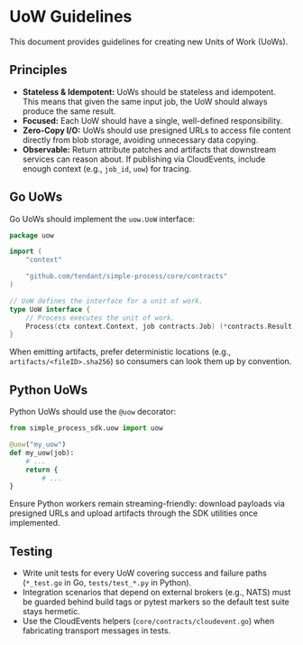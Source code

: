 # UoW Guidelines

This document provides guidelines for creating new Units of Work (UoWs).

## Principles

* **Stateless & Idempotent:** UoWs should be stateless and idempotent. This means that given the same input job, the UoW should always produce the same result.
* **Focused:** Each UoW should have a single, well-defined responsibility.
* **Zero-Copy I/O:** UoWs should use presigned URLs to access file content directly from blob storage, avoiding unnecessary data copying.
* **Observable:** Return attribute patches and artifacts that downstream services can reason about. If publishing via CloudEvents, include enough context (e.g., `job_id`, `uow`) for tracing.

## Go UoWs

Go UoWs should implement the `uow.UoW` interface:

```go
package uow

import (
	"context"

	"github.com/tendant/simple-process/core/contracts"
)

// UoW defines the interface for a unit of work.
type UoW interface {
	// Process executes the unit of work.
	Process(ctx context.Context, job contracts.Job) (*contracts.Result, error)
}
```

When emitting artifacts, prefer deterministic locations (e.g., `artifacts/<fileID>.sha256`) so consumers can look them up by convention.

## Python UoWs

Python UoWs should use the `@uow` decorator:

```python
from simple_process_sdk.uow import uow

@uow("my_uow")
def my_uow(job):
    # ...
    return {
        # ...
}
```

Ensure Python workers remain streaming-friendly: download payloads via presigned URLs and upload artifacts through the SDK utilities once implemented.

## Testing

- Write unit tests for every UoW covering success and failure paths (`*_test.go` in Go, `tests/test_*.py` in Python).
- Integration scenarios that depend on external brokers (e.g., NATS) must be guarded behind build tags or pytest markers so the default test suite stays hermetic.
- Use the CloudEvents helpers (`core/contracts/cloudevent.go`) when fabricating transport messages in tests.
